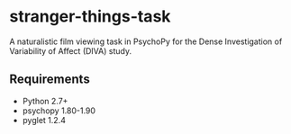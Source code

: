 # stranger-things-task
A naturalistic film viewing task in PsychoPy for the Dense Investigation of Variability of Affect (DIVA) study.

## Requirements
- Python 2.7+
- psychopy 1.80-1.90
- pyglet 1.2.4
